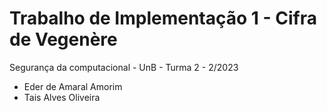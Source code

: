 # Trabalho de Implementação 1 - Cifra de Vegenère

Segurança da computacional - UnB - Turma 2 - 2/2023

* Eder de Amaral Amorim
* Tais Alves Oliveira


